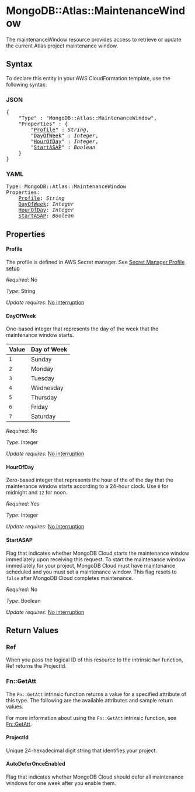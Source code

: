 # MongoDB::Atlas::MaintenanceWindow

The maintenanceWindow resource provides access to retrieve or update the current Atlas project maintenance window.

## Syntax

To declare this entity in your AWS CloudFormation template, use the following syntax:

### JSON

<pre>
{
    "Type" : "MongoDB::Atlas::MaintenanceWindow",
    "Properties" : {
        "<a href="#profile" title="Profile">Profile</a>" : <i>String</i>,
        "<a href="#dayofweek" title="DayOfWeek">DayOfWeek</a>" : <i>Integer</i>,
        "<a href="#hourofday" title="HourOfDay">HourOfDay</a>" : <i>Integer</i>,
        "<a href="#startasap" title="StartASAP">StartASAP</a>" : <i>Boolean</i>
    }
}
</pre>

### YAML

<pre>
Type: MongoDB::Atlas::MaintenanceWindow
Properties:
    <a href="#profile" title="Profile">Profile</a>: <i>String</i>
    <a href="#dayofweek" title="DayOfWeek">DayOfWeek</a>: <i>Integer</i>
    <a href="#hourofday" title="HourOfDay">HourOfDay</a>: <i>Integer</i>
    <a href="#startasap" title="StartASAP">StartASAP</a>: <i>Boolean</i>
</pre>

## Properties

#### Profile

The profile is defined in AWS Secret manager. See [Secret Manager Profile setup](../../../examples/profile-secret.yaml)

_Required_: No

_Type_: String

_Update requires_: [No interruption](https://docs.aws.amazon.com/AWSCloudFormation/latest/UserGuide/using-cfn-updating-stacks-update-behaviors.html#update-no-interrupt)

#### DayOfWeek

One-based integer that represents the day of the week that the maintenance window starts.

| Value | Day of Week |
|---|---|
| `1` | Sunday |
| `2` | Monday |
| `3` | Tuesday |
| `4` | Wednesday |
| `5` | Thursday |
| `6` | Friday |
| `7` | Saturday |


_Required_: No

_Type_: Integer

_Update requires_: [No interruption](https://docs.aws.amazon.com/AWSCloudFormation/latest/UserGuide/using-cfn-updating-stacks-update-behaviors.html#update-no-interrupt)

#### HourOfDay

Zero-based integer that represents the hour of the of the day that the maintenance window starts according to a 24-hour clock. Use `0` for midnight and `12` for noon.

_Required_: Yes

_Type_: Integer

_Update requires_: [No interruption](https://docs.aws.amazon.com/AWSCloudFormation/latest/UserGuide/using-cfn-updating-stacks-update-behaviors.html#update-no-interrupt)

#### StartASAP

Flag that indicates whether MongoDB Cloud starts the maintenance window immediately upon receiving this request. To start the maintenance window immediately for your project, MongoDB Cloud must have maintenance scheduled and you must set a maintenance window. This flag resets to `false` after MongoDB Cloud completes maintenance.

_Required_: No

_Type_: Boolean

_Update requires_: [No interruption](https://docs.aws.amazon.com/AWSCloudFormation/latest/UserGuide/using-cfn-updating-stacks-update-behaviors.html#update-no-interrupt)

## Return Values

### Ref

When you pass the logical ID of this resource to the intrinsic `Ref` function, Ref returns the ProjectId.

### Fn::GetAtt

The `Fn::GetAtt` intrinsic function returns a value for a specified attribute of this type. The following are the available attributes and sample return values.

For more information about using the `Fn::GetAtt` intrinsic function, see [Fn::GetAtt](https://docs.aws.amazon.com/AWSCloudFormation/latest/UserGuide/intrinsic-function-reference-getatt.html).

#### ProjectId

Unique 24-hexadecimal digit string that identifies your project.

#### AutoDeferOnceEnabled

Flag that indicates whether MongoDB Cloud should defer all maintenance windows for one week after you enable them.

